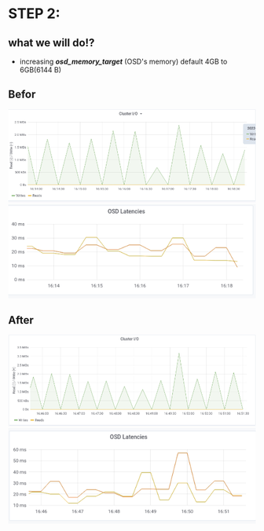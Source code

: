 # STEP 2:
## what we will do!?
- increasing _**osd_memory_target**_  (OSD's memory) default 4GB to 6GB(6144 B)

## Befor
![iops01](../images/iops01-step02)
![latency01](../images/latency01-step02)

## After

![iops02](../images/iops02-step02)
![latency01](../images/latency02-step02)
